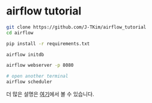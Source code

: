 # airflow tutorial

```bash
git clone https://github.com/J-TKim/airflow_tutorial
cd airflow

pip install -r requirements.txt

airflow initdb

airflow webserver -p 8080

# open another terminal
airflow scheduler
```

더 많은 설명은 [여기](https://j-tkim.github.io/mlops/2021/08/11/airflow1/)에서 볼 수 있습니다.